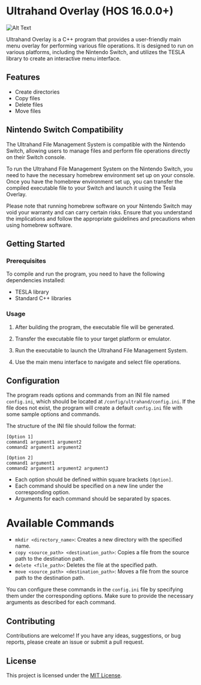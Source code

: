 # Ultrahand Overlay (HOS 16.0.0+)
![Alt Text](https://www.pcinvasion.com/wp-content/uploads/2023/05/How-to-Get-and-Use-Ultrahand-Ability-in-Tears-of-the-Kingdom.jpg)

Ultrahand Overlay is a C++ program that provides a user-friendly main menu overlay for performing various file operations. It is designed to run on various platforms, including the Nintendo Switch, and utilizes the TESLA library to create an interactive menu interface.

## Features

- Create directories
- Copy files
- Delete files
- Move files

## Nintendo Switch Compatibility
The Ultrahand File Management System is compatible with the Nintendo Switch, allowing users to manage files and perform file operations directly on their Switch console.

To run the Ultrahand File Management System on the Nintendo Switch, you need to have the necessary homebrew environment set up on your console. Once you have the homebrew environment set up, you can transfer the compiled executable file to your Switch and launch it using the Tesla Overlay.

Please note that running homebrew software on your Nintendo Switch may void your warranty and can carry certain risks. Ensure that you understand the implications and follow the appropriate guidelines and precautions when using homebrew software.



## Getting Started

### Prerequisites

To compile and run the program, you need to have the following dependencies installed:

- TESLA library
- Standard C++ libraries


### Usage

1. After building the program, the executable file will be generated.

2. Transfer the executable file to your target platform or emulator.

3. Run the executable to launch the Ultrahand File Management System.

4. Use the main menu interface to navigate and select file operations.

## Configuration

The program reads options and commands from an INI file named `config.ini`, which should be located at `/config/ultrahand/config.ini`. If the file does not exist, the program will create a default `config.ini` file with some sample options and commands.

The structure of the INI file should follow the format:
```
[Option 1]
command1 argument1 argument2
command2 argument1 argument2

[Option 2]
command1 argument1
command2 argument1 argument2 argument3
```

- Each option should be defined within square brackets `[Option]`.
- Each command should be specified on a new line under the corresponding option.
- Arguments for each command should be separated by spaces.

# Available Commands

- `mkdir <directory_name>`: Creates a new directory with the specified name.
- `copy <source_path> <destination_path>`: Copies a file from the source path to the destination path.
- `delete <file_path>`: Deletes the file at the specified path.
- `move <source_path> <destination_path>`: Moves a file from the source path to the destination path.

You can configure these commands in the `config.ini` file by specifying them under the corresponding options. Make sure to provide the necessary arguments as described for each command.


## Contributing

Contributions are welcome! If you have any ideas, suggestions, or bug reports, please create an issue or submit a pull request.

## License

This project is licensed under the [MIT License](LICENSE).


